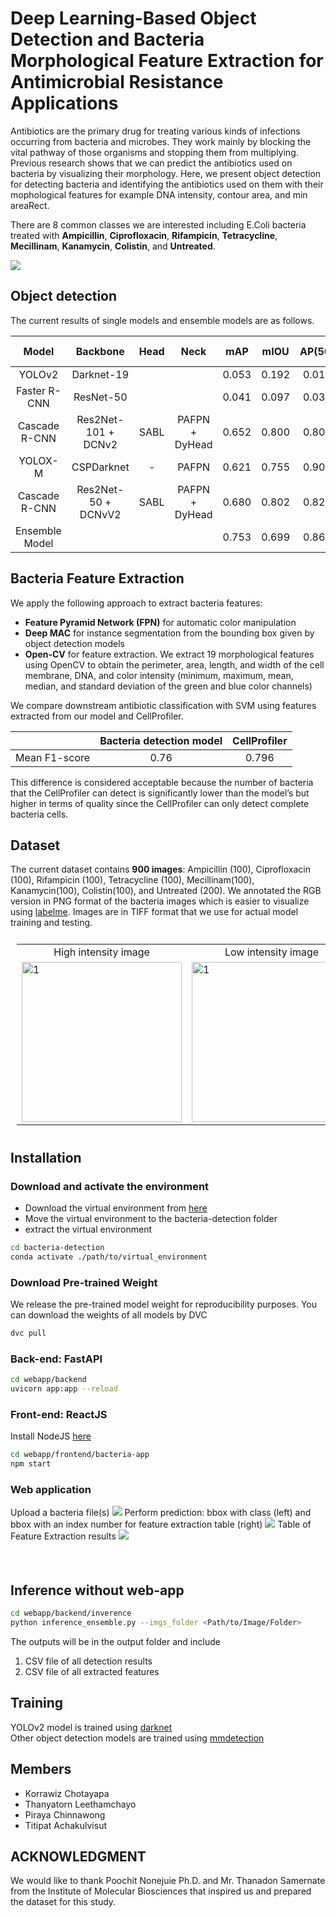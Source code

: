 # Deep Learning-Based Object Detection and Bacteria Morphological Feature Extraction for Antimicrobial Resistance Applications

Antibiotics are the primary drug for treating various kinds of infections occurring from bacteria and microbes.
They work mainly by blocking the vital pathway of those organisms and stopping them from multiplying. Previous
research shows that we can predict the antibiotics used on bacteria by visualizing their morphology. Here,
we present object detection for detecting bacteria and identifying the antibiotics used on them with their mophological
features for example DNA intensity, contour area, and min areaRect.

There are 8 common classes we are interested including E.Coli bacteria treated with **Ampicillin**, **Ciprofloxacin**, **Rifampicin**,
**Tetracycline**, **Mecillinam**, **Kanamycin**, **Colistin**, and **Untreated**.

<img src="./Bacteria_images/readme_image/diagram.png"/>

## Object detection

The current results of single models and ensemble models are as follows.


| Model                    | Backbone             | Head | Neck           | mAP   | mIOU  | AP(50) | AP(75) | AP (medium) | AP (large) | Config| Checkpoint| 
|:---:|:---:|:---:|:---:|:---:|:---:|:---:|:---:|:---:|:---:|:---:|:---:|
| YOLOv2              | Darknet-19  |  |   | 0.053 | 0.192 | 0.015  | 0.048  | 0.102       | 0.140      | [config](web-app/backend/yolov2_config)| [ckpt](https://drive.google.com/file/d/1Tm3xWxKgweq94iSd2b0Zl3Gpu9vxX1Dv/view?usp=sharing)|
| Faster R-CNN             | ResNet-50  | | | 0.041 | 0.097 | 0.031  | 0.005  | 0.045       | 0.325      | [config](https://drive.google.com/file/d/1cZlr8xFpUF4yewmXtlNVz6fdCepzM2n1/view?usp=sharing)| [ckpt](https://drive.google.com/file/d/1pXOvyey2I5_r2dXaTC-Cx0Kd2LHt8sC3/view?usp=drive_link)|
| Cascade R-CNN             | Res2Net-101 + DCNv2  | SABL | PAFPN + DyHead | 0.652 | 0.800 | 0.808  | 0.762  | 0.677       | 0.692      | [config](web-app/backend/mmdetection/configs/bacteria_r2_101dcn_dyhead.py)| [ckpt](https://drive.google.com/file/d/15cg_AlEWRoOmPVp9NZh-VrgWe-SZq_8a/view?usp=sharing)|
| YOLOX-M                  | CSPDarknet | -    | PAFPN          | 0.621 | 0.755 | 0.902  | 0.835  | 0.711       | 0.796      | [config](web-app/backend/mmdetection/configs/bacteria_yolox_m_8x8_300e_coco.py)| [ckpt](https://drive.google.com/file/d/1Avfl5Wi_Og0pjBVuUAvvOMdkVQ_Gy-6O/view?usp=sharing)|
| Cascade R-CNN             | Res2Net-50 + DCNvV2   | SABL | PAFPN + DyHead | 0.680 | 0.802 | 0.820  | 0.779  | 0.704       | 0.628      | [config](web-app/backend/mmdetection/configs/bacteria_r2_50dcn_dyhead.py)| [ckpt](https://drive.google.com/file/d/1PMbpZXUvjLWMXvpYIGzoiBLNzCPPN8jb/view?usp=sharing)|
| Ensemble Model |    |  |  | 0.753 | 0.699 | 0.863   | 0.796  | 0.717       | 0.675      |  |  |

## Bacteria Feature Extraction

We apply the following approach to extract bacteria features:

- **Feature Pyramid Network (FPN)** for automatic color manipulation
- **Deep MAC** for instance segmentation from the bounding box given by object detection models
- **Open-CV** for feature extraction. We extract 19 morphological features using
  OpenCV to obtain the perimeter, area, length, and width of the cell membrane, DNA, and color intensity (minimum, maximum, mean, median, and standard deviation of the green and blue color channels)

We compare downstream antibiotic classification with SVM using features extracted from our model and CellProfiler.

|               | Bacteria detection model | CellProfiler |
|:---------------:|:---------------:|:---------------:|
| Mean F1-score | 0.76                     | 0.796        |

This difference is considered acceptable because the number of bacteria that the CellProfiler can detect is significantly lower than the model’s but higher in terms of quality since the CellProfiler can only detect complete bacteria cells.

## Dataset

The current dataset contains **900 images**: Ampicillin (100), Ciprofloxacin (100), Rifampicin (100), Tetracycline (100), Mecillinam(100), Kanamycin(100), Colistin(100), and Untreated (200). We annotated the RGB version in PNG format of the bacteria images which is easier to visualize using [labelme](https://github.com/wkentaro/labelme). Images are in TIFF format that we use for actual model training and testing.

<table style="padding:10px">
  <tr>
    <td style="text-align:center"> High intensity image </td>
    <td style="text-align:center"> Low intensity image </td>
  <tr>
    <td> 
         <img src="./Bacteria_images/readme_image/high_intensity_untreat.png"  alt="1" width = 256px height = 256px >
    </td>
      
  <td>
         <img src="./Bacteria_images/readme_image/low_intensity_untreat.png"  alt="1" width = 256px height = 256px >
  </td>
    
   <!--<td><img src="./Scshot/trip_end.png" align="right" alt="4" width =  279px height = 496px></td>-->
  </tr>
</table>


## Installation 

### Download and activate the environment
- Download the virtual environment from [here](https://drive.google.com/file/d/1EwfR__0LvSdsA8pa6B21qJLy-YM7r81A/view?usp=sharing)
- Move the virtual environment to the bacteria-detection folder
- extract the virtual environment

``` sh
cd bacteria-detection
conda activate ./path/to/virtual_environment
```

### Download Pre-trained Weight

We release the pre-trained model weight for reproducibility purposes. You can download the weights of all models by DVC

``` sh
dvc pull
```

### Back-end: FastAPI

```sh
cd webapp/backend
uvicorn app:app --reload
```

### Front-end: ReactJS

Install NodeJS [here](https://nodejs.org/en)
```sh
cd webapp/frontend/bacteria-app
npm start
```

### Web application

<table style="padding:10px">
  <tr>
    Upload a bacteria file(s)
    <img src="./Bacteria_images/readme_image/webapp_only.png"/>
  <tr>
    Perform prediction: bbox with class (left) and bbox with an index number for feature extraction table (right)
    <img src="./Bacteria_images/readme_image/webapp_img.png"
  <tr>
    Table of Feature Extraction results
    <img src="./Bacteria_images/readme_image/webapp_table.png"/>
</table>

## Inference without web-app
```sh
cd webapp/backend/inverence
python inference_ensemble.py --imgs_folder <Path/to/Image/Folder>
```
The outputs will be in the output folder and include
1. CSV file of all detection results
2. CSV file of all extracted features

## Training 
YOLOv2 model is trained using [darknet](https://github.com/pjreddie/darknet)\
Other object detection models are trained using [mmdetection](https://github.com/open-mmlab/mmdetection)


## Members

- Korrawiz Chotayapa
- Thanyatorn Leethamchayo
- Piraya Chinnawong
- Titipat Achakulvisut

## ACKNOWLEDGMENT
We would like to thank Poochit Nonejuie Ph.D. and Mr. Thanadon Samernate from the Institute of Molecular Biosciences that inspired us and prepared the dataset for this study.
